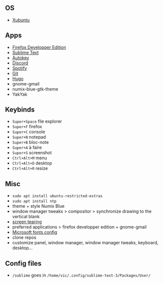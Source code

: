 ﻿## OS
- [Xubuntu](https://xubuntu.org/download)

## Apps
 - [Firefox Developper Edition](https://www.mozilla.org/fr/firefox/developer/)
 - [Sublime Text](https://www.sublimetext.com/)
 - [Autokey](https://github.com/autokey/autokey)
 - [Discord](https://discordapp.com/)
 - [Spotify](https://www.spotify.com/fr/download/linux/)
 - [Git](https://git-scm.com/download/linux)
 - [Hugo](https://gohugo.io/getting-started/installing#linux)
 - gnome-gmail
 - numix-blue-gtk-theme
 - YakYak

## Keybinds
- `Super+Space` file explorer
- `Super+F` firefox
- `Super+C` console
- `Super+N` notepad
- `Super+B` bloc-note
- `Super+A` à faire
- `Super+S` screenshot
- `Ctrl+Alt+M` menu
- `Ctrl+Alt+D` desktop
- `Ctrl+Alt+R` resize

## Misc
- `sudo apt install ubuntu-restricted-extras`
- `sudo apt install ntp`
- theme + style Numix Blue
- window manager tweaks > compositor > synchronize drawing to the vertical blank
- [screen tearing](https://www.gamingonlinux.com/articles/how-to-an-update-on-fixing-screen-tearing-on-linux-with-an-nvidia-gpu.8892)
- preferred applications > firefox developper edition + gnome-gmail
- [Microsoft fonts config](https://doc.ubuntu-fr.org/msttcorefonts#en_dual-boot_avec_windows)
- clone repos
- customize panel, window manager, window manager tweaks, keyboard, desktop...

## Config files
- `/sublime` goes in `/home/vic/.config/sublime-text-3/Packages/User/`
